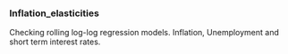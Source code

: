 ### Inflation_elasticities
Checking rolling log-log regression models. Inflation, Unemployment and short term interest rates.
